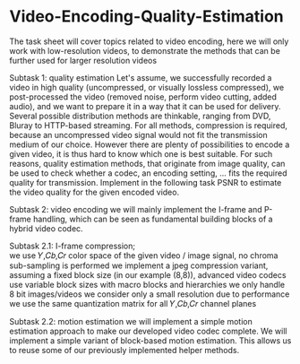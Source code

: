 # Video-Encoding-Quality-Estimation

The task sheet will cover topics related to video encoding, here we will only work with low-resolution videos, to demonstrate the methods that can be further used for larger resolution videos

Subtask 1: quality estimation
Let's assume, we successfully recorded a video in high quality (uncompressed, or visually lossless compressed), we post-processed the video (removed noise, perform video cutting, added audio), and we want to prepare it in a way that it can be used for delivery. Several possible distribution methods are thinkable, ranging from DVD, Bluray to HTTP-based streaming. For all methods, compression is required, because an uncompressed video signal would not fit the transmission medium of our choice. However there are plenty of possibilities to encode a given video, it is thus hard to know which one is best suitable. For such reasons, quality estimation methods, that originate from image quality, can be used to check whether a codec, an encoding setting, ... fits the required quality for transmission. Implement in the following task PSNR to estimate the video quality for the given encoded video.

Subtask 2: video encoding
 we will mainly implement the I-frame and P-frame handling, which can be seen as fundamental building blocks of a hybrid video codec.
 
 Subtask 2.1: I-frame compression;  
 we use  𝑌,𝐶𝑏,𝐶𝑟 color space of the given video / image signal, no chroma sub-sampling is performed
 we implement a jpeg compression variant, assuming a fixed block size (in our example  (8,8)), advanced video codecs use variable block sizes with macro blocks and hierarchies
we only handle 8 bit images/videos
we consider only a small resolution due to performance
we use the same quantization matrix for all  𝑌,𝐶𝑏,𝐶𝑟 channel planes

Subtask 2.2: motion estimation
we will implement a simple motion estimation approach to make our developed video codec complete. We will implement a simple variant of block-based motion estimation. This allows us to reuse some of our previously implemented helper methods.
